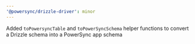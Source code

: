 ```yaml
---
'@powersync/drizzle-driver': minor
---
```


Added `toPowersyncTable` and `toPowerSyncSchema` helper functions to convert a Drizzle schema into a PowerSync app schema
